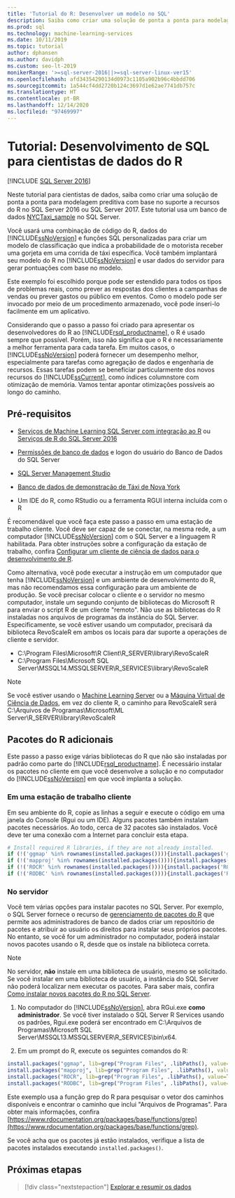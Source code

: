 ```yaml
---
title: 'Tutorial do R: Desenvolver um modelo no SQL'
description: Saiba como criar uma solução de ponta a ponta para modelagem preditiva com base no suporte a recursos do R no SQL Server 2016 ou SQL Server 2017.
ms.prod: sql
ms.technology: machine-learning-services
ms.date: 10/11/2019
ms.topic: tutorial
author: dphansen
ms.author: davidph
ms.custom: seo-lt-2019
monikerRange: '>=sql-server-2016||>=sql-server-linux-ver15'
ms.openlocfilehash: afd34354290134d0973c1105a902b96c4bbdd706
ms.sourcegitcommit: 1a544cf4dd2720b124c3697d1e62ae7741db757c
ms.translationtype: HT
ms.contentlocale: pt-BR
ms.lasthandoff: 12/14/2020
ms.locfileid: "97469997"
---
```

# <a name="tutorial-sql-development-for-r-data-scientists"></a>Tutorial: Desenvolvimento de SQL para cientistas de dados do R
[!INCLUDE [SQL Server 2016](../../includes/applies-to-version/sqlserver2016.md)]

Neste tutorial para cientistas de dados, saiba como criar uma solução de ponta a ponta para modelagem preditiva com base no suporte a recursos do R no SQL Server 2016 ou SQL Server 2017. Este tutorial usa um banco de dados [NYCTaxi_sample](demo-data-nyctaxi-in-sql.md) no SQL Server. 

Você usará uma combinação de código do R, dados do [!INCLUDE[ssNoVersion](../../includes/ssnoversion-md.md)] e funções SQL personalizadas para criar um modelo de classificação que indica a probabilidade de o motorista receber uma gorjeta em uma corrida de táxi específica. Você também implantará seu modelo do R no [!INCLUDE[ssNoVersion](../../includes/ssnoversion-md.md)] e usar dados do servidor para gerar pontuações com base no modelo.

Este exemplo foi escolhido porque pode ser estendido para todos os tipos de problemas reais, como prever as respostas dos clientes a campanhas de vendas ou prever gastos ou público em eventos. Como o modelo pode ser invocado por meio de um procedimento armazenado, você pode inseri-lo facilmente em um aplicativo.

Considerando que o passo a passo foi criado para apresentar os desenvolvedores do R ao [!INCLUDE[rsql_productname](../../includes/rsql-productname-md.md)], o R é usado sempre que possível. Porém, isso não significa que o R é necessariamente a melhor ferramenta para cada tarefa. Em muitos casos, o [!INCLUDE[ssNoVersion](../../includes/ssnoversion-md.md)] poderá fornecer um desempenho melhor, especialmente para tarefas como agregação de dados e engenharia de recursos.  Essas tarefas podem se beneficiar particularmente dos novos recursos do [!INCLUDE[ssCurrent](../../includes/sscurrent-md.md)], como índices columnstore com otimização de memória. Vamos tentar apontar otimizações possíveis ao longo do caminho.

## <a name="prerequisites"></a>Pré-requisitos

+ [Serviços de Machine Learning SQL Server com integração ao R](../install/sql-machine-learning-services-windows-install.md#verify-installation) ou [Serviços de R do SQL Server 2016](../install/sql-r-services-windows-install.md)

+ [Permissões de banco de dados](../security/user-permission.md) e logon do usuário do Banco de Dados do SQL Server

+ [SQL Server Management Studio](../../ssms/download-sql-server-management-studio-ssms.md)

+ [Banco de dados de demonstração de Táxi de Nova York](demo-data-nyctaxi-in-sql.md)

+ Um IDE do R, como RStudio ou a ferramenta RGUI interna incluída com o R

É recomendável que você faça este passo a passo em uma estação de trabalho cliente. Você deve ser capaz de se conectar, na mesma rede, a um computador [!INCLUDE[ssNoVersion](../../includes/ssnoversion-md.md)] com o SQL Server e a linguagem R habilitada. Para obter instruções sobre a configuração da estação de trabalho, confira [Configurar um cliente de ciência de dados para o desenvolvimento de R](../r/set-up-a-data-science-client.md).

Como alternativa, você pode executar a instrução em um computador que tenha [!INCLUDE[ssNoVersion](../../includes/ssnoversion-md.md)] e um ambiente de desenvolvimento do R, mas não recomendamos essa configuração para um ambiente de produção. Se você precisar colocar o cliente e o servidor no mesmo computador, instale um segundo conjunto de bibliotecas do Microsoft R para enviar o script R de um cliente "remoto". Não use as bibliotecas do R instaladas nos arquivos de programas da instância do SQL Server. Especificamente, se você estiver usando um computador, precisará da biblioteca RevoScaleR em ambos os locais para dar suporte a operações de cliente e servidor.

+ C:\Program Files\Microsoft\R Client\R_SERVER\library\RevoScaleR 
+ C:\Program Files\Microsoft SQL Server\MSSQL14.MSSQLSERVER\R_SERVICES\library\RevoScaleR

> [!NOTE]
> Se você estiver usando o [Machine Learning Server](/machine-learning-server/) ou a [Máquina Virtual de Ciência de Dados](/azure/machine-learning/data-science-virtual-machine/), em vez do cliente R, o caminho para RevoScaleR será C:\Arquivos de Programas\Microsoft\ML Server\R_SERVER\library\RevoScaleR

<a name="add-packages"></a>

## <a name="additional-r-packages"></a>Pacotes do R adicionais

Este passo a passo exige várias bibliotecas do R que não são instaladas por padrão como parte do [!INCLUDE[rsql_productname](../../includes/rsql-productname-md.md)]. É necessário instalar os pacotes no cliente em que você desenvolve a solução e no computador do [!INCLUDE[ssNoVersion](../../includes/ssnoversion-md.md)] em que você implanta a solução.

### <a name="on-a-client-workstation"></a>Em uma estação de trabalho cliente

Em seu ambiente do R, copie as linhas a seguir e execute o código em uma janela do Console (Rgui ou um IDE). Alguns pacotes também instalam pacotes necessários. Ao todo, cerca de 32 pacotes são instalados. Você deve ter uma conexão com a Internet para concluir esta etapa.
    
  ```R
  # Install required R libraries, if they are not already installed.
  if (!('ggmap' %in% rownames(installed.packages()))){install.packages('ggmap')}
  if (!('mapproj' %in% rownames(installed.packages()))){install.packages('mapproj')}
  if (!('ROCR' %in% rownames(installed.packages()))){install.packages('ROCR')}
  if (!('RODBC' %in% rownames(installed.packages()))){install.packages('RODBC')}
  ```

### <a name="on-the-server"></a>No servidor

Você tem várias opções para instalar pacotes no SQL Server. Por exemplo, o SQL Server fornece o recurso de [gerenciamento de pacotes do R](../package-management/install-additional-r-packages-on-sql-server.md) que permite aos administradores de banco de dados criar um repositório de pacotes e atribuir ao usuário os direitos para instalar seus próprios pacotes. No entanto, se você for um administrador no computador, poderá instalar novos pacotes usando o R, desde que os instale na biblioteca correta.

> [!NOTE]
> No servidor, **não** instale em uma biblioteca de usuário, mesmo se solicitado. Se você instalar em uma biblioteca de usuário, a instância do SQL Server não poderá localizar nem executar os pacotes. Para saber mais, confira [Como instalar novos pacotes do R no SQL Server](../package-management/install-additional-r-packages-on-sql-server.md).

1. No computador do [!INCLUDE[ssNoVersion](../../includes/ssnoversion-md.md)], abra RGui.exe **como administrador**.  Se você tiver instalado o SQL Server R Services usando os padrões, Rgui.exe poderá ser encontrado em C:\Arquivos de Programas\Microsoft SQL Server\MSSQL13.MSSQLSERVER\R_SERVICES\bin\x64.

2. Em um prompt do R, execute os seguintes comandos do R:
  
  ```R
  install.packages("ggmap", lib=grep("Program Files", .libPaths(), value=TRUE)[1])
  install.packages("mapproj", lib=grep("Program Files", .libPaths(), value=TRUE)[1])
  install.packages("ROCR", lib=grep("Program Files", .libPaths(), value=TRUE)[1])
  install.packages("RODBC", lib=grep("Program Files", .libPaths(), value=TRUE)[1])
  ```
  Este exemplo usa a função grep do R para pesquisar o vetor dos caminhos disponíveis e encontrar o caminho que inclui "Arquivos de Programas". Para obter mais informações, confira [https://www.rdocumentation.org/packages/base/functions/grep](https://www.rdocumentation.org/packages/base/functions/grep).

  Se você acha que os pacotes já estão instalados, verifique a lista de pacotes instalados executando `installed.packages()`.

## <a name="next-steps"></a>Próximas etapas

> [!div class="nextstepaction"]
> [Explorar e resumir os dados](walkthrough-view-and-summarize-data-using-r.md)